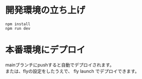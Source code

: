 
# 開発環境の立ち上げ
```
npm install
npm run dev
```

# 本番環境にデプロイ

mainブランチにpushすると自動でデプロイされます。  
または、flyの設定をしたうえで、 fly launch でデプロイできます。
